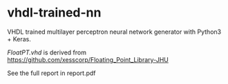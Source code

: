 # vhdl-trained-nn
VHDL trained multilayer perceptron neural network generator with Python3 + Keras.

_FloatPT.vhd_ is derived from https://github.com/xesscorp/Floating_Point_Library-JHU

See the full report in report.pdf
